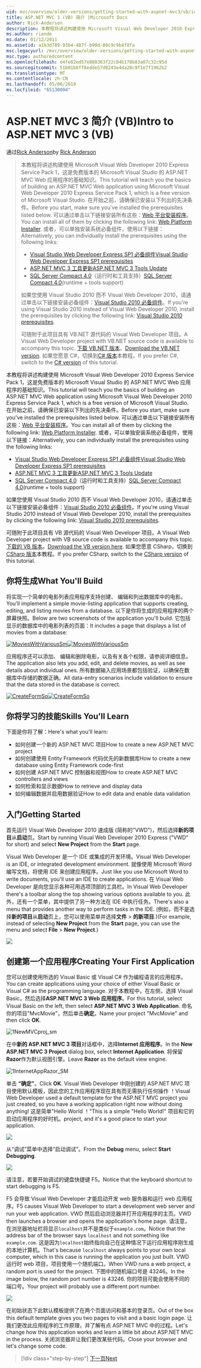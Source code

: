 ```yaml
---
uid: mvc/overview/older-versions/getting-started-with-aspnet-mvc3/vb/intro-to-aspnet-mvc-3
title: ASP.NET MVC 3 (VB) 简介 |Microsoft Docs
author: Rick-Anderson
description: 本教程将讲述构建使用 Microsoft Visual Web Developer 2010 Express Service Pack 1，这是一个 ASP.NET MVC Web 应用程序的基础知识...
ms.author: riande
ms.date: 01/12/2011
ms.assetid: a1b3d789-93b4-487f-b90d-80c9c9b4f8fa
msc.legacyurl: /mvc/overview/older-versions/getting-started-with-aspnet-mvc3/vb/intro-to-aspnet-mvc-3
msc.type: authoredcontent
ms.openlocfilehash: e4fe82ed57e888363f22c84b178b83a07c32c95d
ms.sourcegitcommit: 51b01b6ff8edde57d8243e4da28c9f1e7f1962b2
ms.translationtype: MT
ms.contentlocale: zh-CN
ms.lasthandoff: 05/06/2019
ms.locfileid: "65130094"
---
```

# <a name="intro-to-aspnet-mvc-3-vb"></a><span data-ttu-id="5c0ba-103">ASP.NET MVC 3 简介 (VB)</span><span class="sxs-lookup"><span data-stu-id="5c0ba-103">Intro to ASP.NET MVC 3 (VB)</span></span>

<span data-ttu-id="5c0ba-104">通过[Rick Anderson]((https://twitter.com/RickAndMSFT))</span><span class="sxs-lookup"><span data-stu-id="5c0ba-104">by [Rick Anderson]((https://twitter.com/RickAndMSFT))</span></span>

> <span data-ttu-id="5c0ba-105">本教程将讲述构建使用 Microsoft Visual Web Developer 2010 Express Service Pack 1，这是免费版本的 Microsoft Visual Studio 的 ASP.NET MVC Web 应用程序的基础知识。</span><span class="sxs-lookup"><span data-stu-id="5c0ba-105">This tutorial will teach you the basics of building an ASP.NET MVC Web application using Microsoft Visual Web Developer 2010 Express Service Pack 1, which is a free version of Microsoft Visual Studio.</span></span> <span data-ttu-id="5c0ba-106">在开始之前，请确保已安装以下列出的先决条件。</span><span class="sxs-lookup"><span data-stu-id="5c0ba-106">Before you start, make sure you've installed the prerequisites listed below.</span></span> <span data-ttu-id="5c0ba-107">可以通过单击以下链接安装所有这些：[Web 平台安装程序](https://www.microsoft.com/web/gallery/install.aspx?appid=VWD2010SP1Pack)。</span><span class="sxs-lookup"><span data-stu-id="5c0ba-107">You can install all of them by clicking the following link: [Web Platform Installer](https://www.microsoft.com/web/gallery/install.aspx?appid=VWD2010SP1Pack).</span></span> <span data-ttu-id="5c0ba-108">或者，可以单独安装系统必备组件，使用以下链接：</span><span class="sxs-lookup"><span data-stu-id="5c0ba-108">Alternatively, you can individually install the prerequisites using the following links:</span></span>
> 
> - [<span data-ttu-id="5c0ba-109">Visual Studio Web Developer Express SP1 必备组件</span><span class="sxs-lookup"><span data-stu-id="5c0ba-109">Visual Studio Web Developer Express SP1 prerequisites</span></span>](https://www.microsoft.com/web/gallery/install.aspx?appid=VWD2010SP1Pack)
> - [<span data-ttu-id="5c0ba-110">ASP.NET MVC 3 工具更新</span><span class="sxs-lookup"><span data-stu-id="5c0ba-110">ASP.NET MVC 3 Tools Update</span></span>](https://www.microsoft.com/web/gallery/install.aspx?appsxml=&amp;appid=MVC3)
> - <span data-ttu-id="5c0ba-111">[SQL Server Compact 4.0](https://www.microsoft.com/web/gallery/install.aspx?appid=SQLCE;SQLCEVSTools_4_0)（运行时和工具支持）</span><span class="sxs-lookup"><span data-stu-id="5c0ba-111">[SQL Server Compact 4.0](https://www.microsoft.com/web/gallery/install.aspx?appid=SQLCE;SQLCEVSTools_4_0)(runtime + tools support)</span></span>
> 
> <span data-ttu-id="5c0ba-112">如果您使用 Visual Studio 2010 而不 Visual Web Developer 2010，请通过单击以下链接安装必备组件：[Visual Studio 2010 必备组件](https://www.microsoft.com/web/gallery/install.aspx?appsxml=&amp;appid=VS2010SP1Pack)。</span><span class="sxs-lookup"><span data-stu-id="5c0ba-112">If you're using Visual Studio 2010 instead of Visual Web Developer 2010, install the prerequisites by clicking the following link: [Visual Studio 2010 prerequisites](https://www.microsoft.com/web/gallery/install.aspx?appsxml=&amp;appid=VS2010SP1Pack).</span></span>
> 
> <span data-ttu-id="5c0ba-113">可随附于此项目具有 VB.NET 源代码的 Visual Web Developer 项目。</span><span class="sxs-lookup"><span data-stu-id="5c0ba-113">A Visual Web Developer project with VB.NET source code is available to accompany this topic.</span></span> <span data-ttu-id="5c0ba-114">[下载 VB.NET 版本](https://code.msdn.microsoft.com/Introduction-to-MVC-3-10d1b098)。</span><span class="sxs-lookup"><span data-stu-id="5c0ba-114">[Download the VB.NET version](https://code.msdn.microsoft.com/Introduction-to-MVC-3-10d1b098).</span></span> <span data-ttu-id="5c0ba-115">如果您愿意 C#，切换到[C# 版本](../cs/intro-to-aspnet-mvc-3.md)本教程。</span><span class="sxs-lookup"><span data-stu-id="5c0ba-115">If you prefer C#, switch to the [C# version](../cs/intro-to-aspnet-mvc-3.md) of this tutorial.</span></span>

<span data-ttu-id="5c0ba-116">本教程将讲述构建使用 Microsoft Visual Web Developer 2010 Express Service Pack 1，这是免费版本的 Microsoft Visual Studio 的 ASP.NET MVC Web 应用程序的基础知识。</span><span class="sxs-lookup"><span data-stu-id="5c0ba-116">This tutorial will teach you the basics of building an ASP.NET MVC Web application using Microsoft Visual Web Developer 2010 Express Service Pack 1, which is a free version of Microsoft Visual Studio.</span></span> <span data-ttu-id="5c0ba-117">在开始之前，请确保已安装以下列出的先决条件。</span><span class="sxs-lookup"><span data-stu-id="5c0ba-117">Before you start, make sure you've installed the prerequisites listed below.</span></span> <span data-ttu-id="5c0ba-118">可以通过单击以下链接安装所有这些：[Web 平台安装程序](https://www.microsoft.com/web/gallery/install.aspx?appid=VWD2010SP1Pack)。</span><span class="sxs-lookup"><span data-stu-id="5c0ba-118">You can install all of them by clicking the following link: [Web Platform Installer](https://www.microsoft.com/web/gallery/install.aspx?appid=VWD2010SP1Pack).</span></span> <span data-ttu-id="5c0ba-119">或者，可以单独安装系统必备组件，使用以下链接：</span><span class="sxs-lookup"><span data-stu-id="5c0ba-119">Alternatively, you can individually install the prerequisites using the following links:</span></span>

- [<span data-ttu-id="5c0ba-120">Visual Studio Web Developer Express SP1 必备组件</span><span class="sxs-lookup"><span data-stu-id="5c0ba-120">Visual Studio Web Developer Express SP1 prerequisites</span></span>](https://www.microsoft.com/web/gallery/install.aspx?appid=VWD2010SP1Pack)
- [<span data-ttu-id="5c0ba-121">ASP.NET MVC 3 工具更新</span><span class="sxs-lookup"><span data-stu-id="5c0ba-121">ASP.NET MVC 3 Tools Update</span></span>](https://www.microsoft.com/web/gallery/install.aspx?appsxml=&amp;appid=MVC3)
- <span data-ttu-id="5c0ba-122">[SQL Server Compact 4.0](https://www.microsoft.com/web/gallery/install.aspx?appid=SQLCE;SQLCEVSTools_4_0)（运行时和工具支持）</span><span class="sxs-lookup"><span data-stu-id="5c0ba-122">[SQL Server Compact 4.0](https://www.microsoft.com/web/gallery/install.aspx?appid=SQLCE;SQLCEVSTools_4_0)(runtime + tools support)</span></span>

<span data-ttu-id="5c0ba-123">如果您使用 Visual Studio 2010 而不 Visual Web Developer 2010，请通过单击以下链接安装必备组件：[Visual Studio 2010 必备组件](https://www.microsoft.com/web/gallery/install.aspx?appsxml=&amp;appid=VS2010SP1Pack)。</span><span class="sxs-lookup"><span data-stu-id="5c0ba-123">If you're using Visual Studio 2010 instead of Visual Web Developer 2010, install the prerequisites by clicking the following link: [Visual Studio 2010 prerequisites](https://www.microsoft.com/web/gallery/install.aspx?appsxml=&amp;appid=VS2010SP1Pack).</span></span>

<span data-ttu-id="5c0ba-124">可随附于此项目具有 VB 源代码的 Visual Web Developer 项目。</span><span class="sxs-lookup"><span data-stu-id="5c0ba-124">A Visual Web Developer project with VB source code is available to accompany this topic.</span></span> <span data-ttu-id="5c0ba-125">[下载的 VB 版本](https://code.msdn.microsoft.com/Project/Download/FileDownload.aspx?ProjectName=aspnetmvcsamples&amp;DownloadId=14824)。</span><span class="sxs-lookup"><span data-stu-id="5c0ba-125">[Download the VB version here](https://code.msdn.microsoft.com/Project/Download/FileDownload.aspx?ProjectName=aspnetmvcsamples&amp;DownloadId=14824).</span></span> <span data-ttu-id="5c0ba-126">如果您愿意 CSharp，切换到[CSharp 版本](../cs/intro-to-aspnet-mvc-3.md)本教程。</span><span class="sxs-lookup"><span data-stu-id="5c0ba-126">If you prefer CSharp, switch to the [CSharp version](../cs/intro-to-aspnet-mvc-3.md) of this tutorial.</span></span>

## <a name="what-youll-build"></a><span data-ttu-id="5c0ba-127">你将生成</span><span class="sxs-lookup"><span data-stu-id="5c0ba-127">What You'll Build</span></span>

<span data-ttu-id="5c0ba-128">将实现一个简单的电影列表应用程序支持创建、 编辑和列出数据库中的电影。</span><span class="sxs-lookup"><span data-stu-id="5c0ba-128">You'll implement a simple movie-listing application that supports creating, editing, and listing movies from a database.</span></span> <span data-ttu-id="5c0ba-129">以下是你将生成的应用程序的两个屏幕快照。</span><span class="sxs-lookup"><span data-stu-id="5c0ba-129">Below are two screenshots of the application you'll build.</span></span> <span data-ttu-id="5c0ba-130">它包括显示的数据库中的电影列表的页面：</span><span class="sxs-lookup"><span data-stu-id="5c0ba-130">It includes a page that displays a list of movies from a database:</span></span>

<span data-ttu-id="5c0ba-131">[![MoviesWithVariousSm](intro-to-aspnet-mvc-3/_static/image2.png)](intro-to-aspnet-mvc-3/_static/image1.png)</span><span class="sxs-lookup"><span data-stu-id="5c0ba-131">[![MoviesWithVariousSm](intro-to-aspnet-mvc-3/_static/image2.png)](intro-to-aspnet-mvc-3/_static/image1.png)</span></span>

<span data-ttu-id="5c0ba-132">应用程序还可以添加、 编辑和删除电影，以及有关各个权限，请参阅详细信息。</span><span class="sxs-lookup"><span data-stu-id="5c0ba-132">The application also lets you add, edit, and delete movies, as well as see details about individual ones.</span></span> <span data-ttu-id="5c0ba-133">所有数据输入应用场景都包括验证，以确保在数据库中存储的数据正确。</span><span class="sxs-lookup"><span data-stu-id="5c0ba-133">All data-entry scenarios include validation to ensure that the data stored in the database is correct.</span></span>

<span data-ttu-id="5c0ba-134">[![CreateFormSo](intro-to-aspnet-mvc-3/_static/image4.png)](intro-to-aspnet-mvc-3/_static/image3.png)</span><span class="sxs-lookup"><span data-stu-id="5c0ba-134">[![CreateFormSo](intro-to-aspnet-mvc-3/_static/image4.png)](intro-to-aspnet-mvc-3/_static/image3.png)</span></span>

## <a name="skills-youll-learn"></a><span data-ttu-id="5c0ba-135">你将学习的技能</span><span class="sxs-lookup"><span data-stu-id="5c0ba-135">Skills You'll Learn</span></span>

<span data-ttu-id="5c0ba-136">下面是你将了解：</span><span class="sxs-lookup"><span data-stu-id="5c0ba-136">Here's what you'll learn:</span></span>

- <span data-ttu-id="5c0ba-137">如何创建一个新的 ASP.NET MVC 项目</span><span class="sxs-lookup"><span data-stu-id="5c0ba-137">How to create a new ASP.NET MVC project</span></span>
- <span data-ttu-id="5c0ba-138">如何创建使用 Entity Framework 代码优先的新数据库</span><span class="sxs-lookup"><span data-stu-id="5c0ba-138">How to create a new database using Entity Framework code-first</span></span>
- <span data-ttu-id="5c0ba-139">如何创建 ASP.NET MVC 控制器和视图</span><span class="sxs-lookup"><span data-stu-id="5c0ba-139">How to create ASP.NET MVC controllers and views</span></span>
- <span data-ttu-id="5c0ba-140">如何检索和显示数据</span><span class="sxs-lookup"><span data-stu-id="5c0ba-140">How to retrieve and display data</span></span>
- <span data-ttu-id="5c0ba-141">如何编辑数据并启用数据验证</span><span class="sxs-lookup"><span data-stu-id="5c0ba-141">How to edit data and enable data validation</span></span>

## <a name="getting-started"></a><span data-ttu-id="5c0ba-142">入门</span><span class="sxs-lookup"><span data-stu-id="5c0ba-142">Getting Started</span></span>

<span data-ttu-id="5c0ba-143">首先运行 Visual Web Developer 2010 速成版 (简称的"VWD")，然后选择**新的项目**从**启动**页。</span><span class="sxs-lookup"><span data-stu-id="5c0ba-143">Start by running Visual Web Developer 2010 Express ("VWD" for short) and select **New Project** from the **Start** page.</span></span>

<span data-ttu-id="5c0ba-144">Visual Web Developer 是一个 IDE 或集成的开发环境。</span><span class="sxs-lookup"><span data-stu-id="5c0ba-144">Visual Web Developer is an IDE, or integrated development environment.</span></span> <span data-ttu-id="5c0ba-145">就像使用 Microsoft Word 编写文档，将使用 IDE 来创建应用程序。</span><span class="sxs-lookup"><span data-stu-id="5c0ba-145">Just like you use Microsoft Word to write documents, you'll use an IDE to create applications.</span></span> <span data-ttu-id="5c0ba-146">在 Visual Web Developer 是向您显示各种可用选项顶部的工具栏。</span><span class="sxs-lookup"><span data-stu-id="5c0ba-146">In Visual Web Developer there's a toolbar along the top showing various options available to you.</span></span> <span data-ttu-id="5c0ba-147">此外，还有一个菜单，其中提供了另一种方法在 IDE 中执行任务。</span><span class="sxs-lookup"><span data-stu-id="5c0ba-147">There's also a menu that provides another way to perform tasks in the IDE.</span></span> <span data-ttu-id="5c0ba-148">(例如，而不是选择**新的项目**从**启动**页上，您可以使用菜单并选择**文件** &gt; **的新项目**.)</span><span class="sxs-lookup"><span data-stu-id="5c0ba-148">(For example, instead of selecting **New Project** from the **Start** page, you can use the menu and select **File** &gt; **New Project**.)</span></span>

[![](intro-to-aspnet-mvc-3/_static/image6.png)](intro-to-aspnet-mvc-3/_static/image5.png)

## <a name="creating-your-first-application"></a><span data-ttu-id="5c0ba-149">创建第一个应用程序</span><span class="sxs-lookup"><span data-stu-id="5c0ba-149">Creating Your First Application</span></span>

<span data-ttu-id="5c0ba-150">您可以创建使用所选的 Visual Basic 或 Visual C# 作为编程语言的应用程序。</span><span class="sxs-lookup"><span data-stu-id="5c0ba-150">You can create applications using your choice of either Visual Basic or Visual C# as the programming language.</span></span> <span data-ttu-id="5c0ba-151">对于本教程中，在左侧，选择 Visual Basic，然后选择**ASP.NET MVC 3 Web 应用程序**。</span><span class="sxs-lookup"><span data-stu-id="5c0ba-151">For this tutorial, select Visual Basic on the left, then select **ASP.NET MVC 3 Web Application**.</span></span> <span data-ttu-id="5c0ba-152">命名你的项目"MvcMovie"，然后单击**确定**。</span><span class="sxs-lookup"><span data-stu-id="5c0ba-152">Name your project "MvcMovie" and then click **OK**.</span></span>

![1NewMVCproj_sm](intro-to-aspnet-mvc-3/_static/image7.png)

<span data-ttu-id="5c0ba-154">在中**新的 ASP.NET MVC 3 项目**对话框中，选择**Internet 应用程序**。</span><span class="sxs-lookup"><span data-stu-id="5c0ba-154">In the **New ASP.NET MVC 3 Project** dialog box, select **Internet Application**.</span></span> <span data-ttu-id="5c0ba-155">将保留**Razor**作为默认视图引擎。</span><span class="sxs-lookup"><span data-stu-id="5c0ba-155">Leave **Razor** as the default view engine.</span></span>

![1InternetAppRazor_SM](intro-to-aspnet-mvc-3/_static/image8.png)

<span data-ttu-id="5c0ba-157">单击 **“确定”**。</span><span class="sxs-lookup"><span data-stu-id="5c0ba-157">Click **OK**.</span></span> <span data-ttu-id="5c0ba-158">Visual Web Developer 中刚创建的 ASP.NET MVC 项目使用默认模板，因此您的工作应用程序现在具有而无需执行任何操作 ！</span><span class="sxs-lookup"><span data-stu-id="5c0ba-158">Visual Web Developer used a default template for the ASP.NET MVC project you just created, so you have a working application right now without doing anything!</span></span> <span data-ttu-id="5c0ba-159">这是简单"Hello World ！"</span><span class="sxs-lookup"><span data-stu-id="5c0ba-159">This is a simple "Hello World!"</span></span> <span data-ttu-id="5c0ba-160">项目和它的启动应用程序的好时机。</span><span class="sxs-lookup"><span data-stu-id="5c0ba-160">project, and it's a good place to start your application.</span></span>

[![](intro-to-aspnet-mvc-3/_static/image10.png)](intro-to-aspnet-mvc-3/_static/image9.png)

<span data-ttu-id="5c0ba-161">从“调试”菜单中选择“启动调试”。</span><span class="sxs-lookup"><span data-stu-id="5c0ba-161">From the **Debug** menu, select **Start Debugging**.</span></span>

![](intro-to-aspnet-mvc-3/_static/image11.png)

<span data-ttu-id="5c0ba-162">请注意，若要开始调试的键盘快捷键 F5。</span><span class="sxs-lookup"><span data-stu-id="5c0ba-162">Notice that the keyboard shortcut to start debugging is F5.</span></span>

<span data-ttu-id="5c0ba-163">F5 会导致 Visual Web Developer 才能启动开发 web 服务器和运行 web 应用程序。</span><span class="sxs-lookup"><span data-stu-id="5c0ba-163">F5 causes Visual Web Developer to start a development web server and run your web application.</span></span> <span data-ttu-id="5c0ba-164">VWD 然后启动浏览器并打开应用程序的主页。</span><span class="sxs-lookup"><span data-stu-id="5c0ba-164">VWD then launches a browser and opens the application's home page.</span></span> <span data-ttu-id="5c0ba-165">请注意，在浏览器地址栏将显示`localhost`并不是类似于`example.com`。</span><span class="sxs-lookup"><span data-stu-id="5c0ba-165">Notice that the address bar of the browser says `localhost` and not something like `example.com`.</span></span> <span data-ttu-id="5c0ba-166">这是因为`localhost`始终指向自己在这种情况下运行应用程序刚生成的本地计算机。</span><span class="sxs-lookup"><span data-stu-id="5c0ba-166">That's because `localhost` always points to your own local computer, which in this case is running the application you just built.</span></span> <span data-ttu-id="5c0ba-167">VWD 运行时 web 项目，项目使用一个随机端口。</span><span class="sxs-lookup"><span data-stu-id="5c0ba-167">When VWD runs a web project, a random port is used for the project.</span></span> <span data-ttu-id="5c0ba-168">下图中的随机端口号是 43246。</span><span class="sxs-lookup"><span data-stu-id="5c0ba-168">In the image below, the random port number is 43246.</span></span> <span data-ttu-id="5c0ba-169">你的项目可能会使用不同的端口号。</span><span class="sxs-lookup"><span data-stu-id="5c0ba-169">Your project will probably use a different port number.</span></span>

![](intro-to-aspnet-mvc-3/_static/image12.png)

<span data-ttu-id="5c0ba-170">在初始状态下此默认模板提供了在两个页面访问和基本的登录页。</span><span class="sxs-lookup"><span data-stu-id="5c0ba-170">Out of the box this default template gives you two pages to visit and a basic login page.</span></span> <span data-ttu-id="5c0ba-171">让我们更改此应用程序的工作原理，并了解有点 ASP.NET MVC 中的过程。</span><span class="sxs-lookup"><span data-stu-id="5c0ba-171">Let's change how this application works and learn a little bit about ASP.NET MVC in the process.</span></span> <span data-ttu-id="5c0ba-172">关闭浏览器并让我们更改某些代码。</span><span class="sxs-lookup"><span data-stu-id="5c0ba-172">Close your browser and let's change some code.</span></span>

> [!div class="step-by-step"]
> [<span data-ttu-id="5c0ba-173">下一页</span><span class="sxs-lookup"><span data-stu-id="5c0ba-173">Next</span></span>](adding-a-controller.md)
